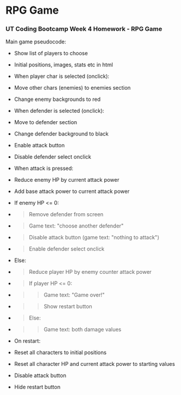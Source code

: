 # RPG Game

### UT Coding Bootcamp Week 4 Homework - RPG Game

Main game pseudocode:
* Show list of players to choose
 * Initial positions, images, stats etc in html

* When player char is selected (onclick):
 * Move other chars (enemies) to enemies section
 * Change enemy backgrounds to red

* When defender is selected (onclick):
 * Move to defender section
 * Change defender background to black
 * Enable attack button
 * Disable defender select onclick

* When attack is pressed:
 * Reduce enemy HP by current attack power
 * Add base attack power to current attack power
 * If enemy HP <= 0:
 * > Remove defender from screen
 * > Game text: "choose another defender"
 * > Disable attack button (game text: "nothing to attack")
 * > Enable defender select onclick
 * Else:
 * > Reduce player HP by enemy counter attack power
 * > If player HP <= 0:
 * > > Game text: "Game over!"
 * > > Show restart button
 * > Else:
 * > > Game text: both damage values

* On restart:
 * Reset all characters to initial positions
 * Reset all character HP and current attack power to starting values
 * Disable attack button
 * Hide restart button

